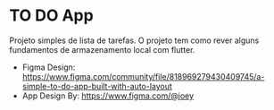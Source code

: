 # TO DO App

Projeto simples de lista de tarefas.
O projeto tem como rever alguns fundamentos de armazenamento local com flutter.

* Figma Design: https://www.figma.com/community/file/818969279430409745/a-simple-to-do-app-built-with-auto-layout
* App Design By: https://www.figma.com/@joey
